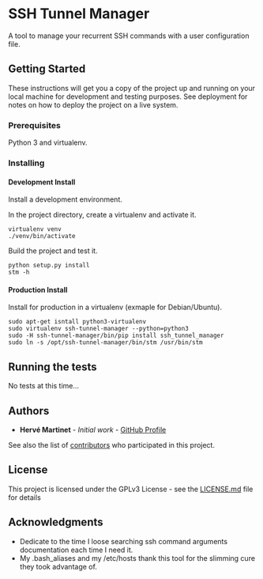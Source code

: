 # SSH Tunnel Manager

A tool to manage your recurrent SSH commands with a user configuration file.

## Getting Started

These instructions will get you a copy of the project up and running on your local machine for development and testing purposes. See deployment for notes on how to deploy the project on a live system.

### Prerequisites

Python 3 and virtualenv.

### Installing

#### Development Install

Install a development environment.

In the project directory, create a virtualenv and activate it.

```
virtualenv venv
./venv/bin/activate
```

Build the project and test it.

```
python setup.py install
stm -h
```

#### Production Install

Install for production in a virtualenv (exmaple for Debian/Ubuntu).


```
sudo apt-get isntall python3-virtualenv
sudo virtualenv ssh-tunnel-manager --python=python3
sudo -H ssh-tunnel-manager/bin/pip install ssh_tunnel_manager
sudo ln -s /opt/ssh-tunnel-manager/bin/stm /usr/bin/stm
```


## Running the tests

No tests at this time...


## Authors

* **Hervé Martinet** - *Initial work* - [GitHub Profile](https://github.com/hmartinet)

See also the list of [contributors](https://github.com/hmartinet/ssh-tunnel-manager/contributors) who participated in this project.

## License

This project is licensed under the GPLv3 License - see the [LICENSE.md](LICENSE.md) file for details

## Acknowledgments

* Dedicate to the time I loose searching ssh command arguments documentation each time I need it.
* My .bash_aliases and my /etc/hosts thank this tool for the slimming cure they took advantage of.
